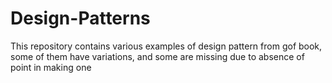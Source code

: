 # Design-Patterns
This repository contains various examples of design pattern from gof book, some of them have variations, and some are missing due to absence of point in making one
